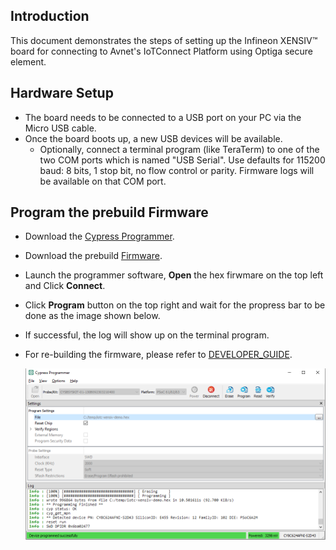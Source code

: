 ## Introduction

This document demonstrates the steps of setting up the Infineon XENSIV&trade; board
for connecting to Avnet's IoTConnect Platform using Optiga secure element.

## Hardware Setup

* The board needs to be connected to a USB port on your PC via the Micro USB cable.
* Once the board boots up, a new USB devices will be available. 
  * Optionally, connect a terminal program (like TeraTerm) to one of the two COM ports
which is named "USB Serial". Use defaults for 115200 baud: 8 bits, 1 stop bit, no flow control or parity. 
Firmware logs will be available on that COM port. 

## Program the prebuild Firmware
* Download the [Cypress Programmer](https://softwaretools.infineon.com/tools/com.ifx.tb.tool.cypressprogrammer?_ga=2.62648364.1833039610.1681757143-213784066.1663170031).
* Download the prebuild [Firmware](https://saleshosted.z13.web.core.windows.net/sdk/infineon/iotc-xensiv-demo-060723.zip).
* Launch the programmer software, **Open** the hex firwmare on the top left and Click **Connect**.
* Click **Program** button on the top right and wait for the propress bar to be done as the image shown below.
* If successful, the log will show up on the terminal program.
* For re-building the firmware, please refer to [DEVELOPER_GUIDE](https://github.com/avnet-iotconnect/iotc-modustoolbox-xensiv-example/blob/main/DEVELOPER_GUIDE.md).


  ![Programmer Screenshot](media/programmer.png "Programmer Screenshot")

